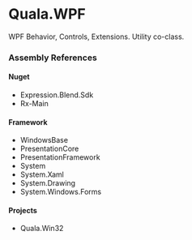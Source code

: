 ﻿
# Quala.WPF

WPF Behavior, Controls, Extensions.
Utility co-class.

### Assembly References

#### Nuget
- Expression.Blend.Sdk
- Rx-Main

#### Framework
- WindowsBase
- PresentationCore
- PresentationFramework
- System
- System.Xaml
- System.Drawing
- System.Windows.Forms

#### Projects
- Quala.Win32
